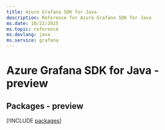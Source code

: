 ```yaml
---
title: Azure Grafana SDK for Java
description: Reference for Azure Grafana SDK for Java
ms.date: 10/22/2025
ms.topic: reference
ms.devlang: java
ms.service: grafana
---
```

# Azure Grafana SDK for Java - preview
## Packages - preview
[!INCLUDE [packages](grafana-index.md)]